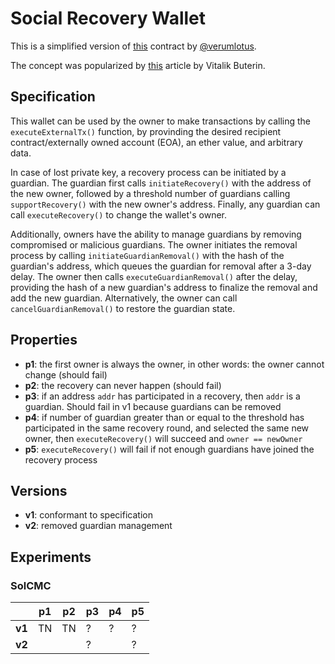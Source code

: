 # Social Recovery Wallet

This is a simplified version of
[this](https://github.com/verumlotus/social-recovery-wallet/blob/main/src/Wallet.sol)
contract by [@verumlotus](https://github.com/verumlotus). 

The concept was popularized by
[this](https://vitalik.ca/general/2021/01/11/recovery.html) article by Vitalik
Buterin.

## Specification

This wallet can be used by the owner to make transactions by calling the
`executeExternalTx()` function, by provinding the desired recipient
contract/externally owned account (EOA), an ether value, and arbitrary data.

In case of lost private key, a recovery process can be initiated by a guardian.
The guardian first calls `initiateRecovery()` with the address of the new
owner, followed by a threshold number of guardians calling `supportRecovery()`
with the new owner's address. Finally, any guardian can call
`executeRecovery()` to change the wallet's owner. 

Additionally, owners have the ability to manage guardians by removing
compromised or malicious guardians. The owner initiates the removal process by
calling `initiateGuardianRemoval()` with the hash of the guardian's address,
which queues the guardian for removal after a 3-day delay. The owner then calls
`executeGuardianRemoval()` after the delay, providing the hash of a new
guardian's address to finalize the removal and add the new guardian.
Alternatively, the owner can call `cancelGuardianRemoval()` to restore the
guardian state.

## Properties

- **p1**: the first owner is always the owner, in other words: the owner cannot
  change (should fail)
- **p2**: the recovery can never happen (should fail)
- **p3**: if an address `addr` has participated in a recovery, then `addr` is a
  guardian. Should fail in v1 because guardians can be removed
- **p4**: if number of guardian greater than or equal to the threshold has
  participated in the same recovery round, and selected the same new owner,
  then `executeRecovery()` will succeed and `owner == newOwner`
- **p5**: `executeRecovery()` will fail if not enough guardians have joined the
  recovery process

## Versions

- **v1**: conformant to specification
- **v2**: removed guardian management

## Experiments

### SolCMC

|        | p1  | p2  | p3  | p4  | p5  |
| ------ | --- | --- | --- | --- | --- |
| **v1** | TN  | TN  | ?   | ?   | ?   |
| **v2** |     |     | ?   |     | ? 
